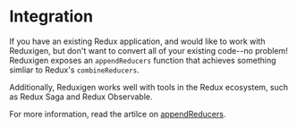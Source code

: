 # Integration

If you have an existing Redux application, and would like to work with Reduxigen, but don't want to convert all of your existing code--no problem! Reduxigen exposes an `appendReducers` function that achieves something simliar to Redux's `combineReducers`. 

Additionally, Reduxigen works well with tools in the Redux ecosystem, such as Redux Saga and Redux Observable.

 For more information, read the artilce on [appendReducers](/central-reducer/appendreducers.md).

